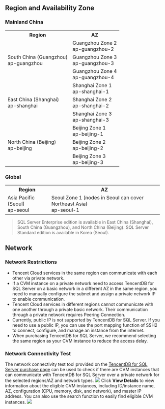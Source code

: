 ## Region and Availability Zone
### Mainland China
<table class="table-striped">
<tbody>
    <tr>
        <th>Region</th>
        <th>AZ</th>
    </tr> 
    <tr>
	      <td rowspan="3">South China (Guangzhou) <br>ap-guangzhou</td>
        <td>Guangzhou Zone 2 <br>ap-guangzhou-2</td>
    </tr>
    <tr>
        <td>Guangzhou Zone 3 <br>ap-guangzhou-3</td>
    </tr>
    <tr>
        <td>Guangzhou Zone 4 <br>ap-guangzhou-4</td>
    </tr>
    <tr>
        <td rowspan="3">East China (Shanghai) <br>ap-shanghai</td>
        <td>Shanghai Zone 1 <br>ap-shanghai-1</td>
    </tr>
    <tr>
        <td>Shanghai Zone 2 <br>ap-shanghai-2</td>
    </tr>
    <tr>
        <td>Shanghai Zone 3 <br>ap-shanghai-3</td>
    </tr>
    <tr>
            <td rowspan="3">North China (Beijing) <br>ap-beijing</td>
            <td>Beijing Zone 1 <br>ap-beijing-1</td>
    </tr>
    <tr>
            <td>Beijing Zone 2 <br>ap-beijing-2</td>
    </tr>
    <tr>
            <td>Beijing Zone 3 <br>ap-beijing-3</td>
    </tr>
</tbody>
</table>


### Global
<table class="table-striped">
    <tbody>
    <tr>
            <th>Region</th>
            <th>AZ</th>
        </tr>
        <tr>
            <td>Asia Pacific (Seoul) <br>ap-seoul</td>
            <td>Seoul Zone 1 (nodes in Seoul can cover Northeast Asia) <br>ap-seoul-1</td>
        </tr>
    </tbody>
</table>


>SQL Server Enterprise edition is available in East China (Shanghai), South China (Guangzhou), and North China (Beijing). SQL Server Standard edition is available in Korea (Seoul).




## Network
### Network Restrictions
- Tencent Cloud services in the same region can communicate with each other via private network.
- If a CVM instance on a private network need to access TencentDB for SQL Server on a basic network in a different AZ in the same region, you need to manually configure the subnet and assign a private network IP to enable communication.
- Tencent Cloud services in different regions cannot communicate with one another through a private basic network. Their communication through a private network requires Peering Connection.
- Currently, public IP is not supported by TencentDB for SQL Server. If you need to use a public IP, you can use the port mapping function of SSH2 to connect, configure, and manage an instance from the internet. 
- When purchasing TencentDB for SQL Server, we recommend selecting the same region as your CVM instance to reduce the access delay.

### Network Connectivity Test
The network connectivity test tool provided on the [TencentDB for SQL Server purchase page](https://buy.cloud.tencent.com/sqlserver#/) can be used to check if there are CVM instances that can communicate with TencentDB for SQL Server over a private network for the selected regions/AZ and network types. 
![](https://main.qcloudimg.com/raw/a302d5de7907b7820a0a6d60c4cc5d19.png)
Click **View Details** to view information about the eligible CVM instances, including ID/instance name, AZ, configuration (CPU, memory, disk, and network), and master IP address. You can also use the search function to easily find eligible CVM instances.
![](https://main.qcloudimg.com/raw/b3f7164672075c3a477673109d070ac5.png)
